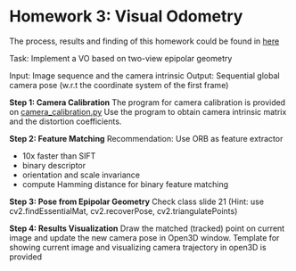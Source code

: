# Homework 3: Visual Odometry

The process, results and finding of this homework could be found in [here](https://github.com/herjanice/3d-vision-course/blob/main/hw3/report.pdf)

Task: Implement a VO based on two-view epipolar geometry

Input: Image sequence and the camera intrinsic
Output: Sequential global camera pose (w.r.t the coordinate system of the first frame)

**Step 1: Camera Calibration**
The program for camera calibration is provided on [camera_calibration.py](https://github.com/herjanice/3d-vision-course/blob/main/hw3/camera_calibration.py)
Use the program to obtain camera intrinsic matrix and the distortion coefficients.

**Step 2: Feature Matching**
Recommendation: Use ORB as feature extractor
- 10x faster than SIFT
- binary descriptor
- orientation and scale invariance
- compute Hamming distance for binary feature matching

**Step 3: Pose from Epipolar Geometry**
Check class slide 21 (Hint: use cv2.findEssentialMat, cv2.recoverPose, cv2.triangulatePoints)

**Step 4: Results Visualization**
Draw the matched (tracked) point on current image and update the new camera pose in Open3D window. Template for showing current image and visualizing camera trajectory in open3D is provided
